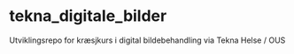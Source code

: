 # tekna_digitale_bilder
Utviklingsrepo for kræsjkurs i digital bildebehandling via Tekna Helse / OUS
